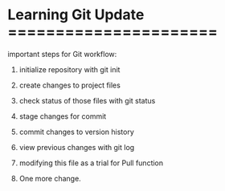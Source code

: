 # Learning Git Update ======================

important steps for Git workflow:

1. initialize repository with git init
2. create changes to project files
3. check status of those files with git status
4. stage changes for commit
5. commit changes to version history
6. view previous changes with git log

7. modifying this file as a trial for Pull function
8. One more change.
